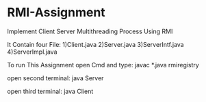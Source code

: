 # RMI-Assignment
Implement Client Server Multithreading Process Using RMI

It Contain four File:
1)Client.java
2)Server.java
3)ServerIntf.java
4)ServerImpl.java

To run This Assignment open Cmd and type:
javac *.java
rmiregistry

open second terminal:
java Server

open third terminal:
java Client


